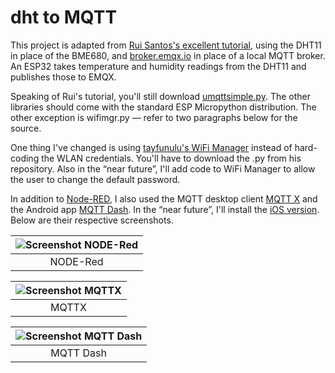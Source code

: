 # dht to MQTT
This project is adapted from [Rui Santos's excellent tutorial](https://RandomNerdTutorials.com/micropython-mqtt-publish-bme680-esp32-esp8266/), using the DHT11 in place of the BME680, and [broker.emqx.io](broker.emqx.io) in place of a local MQTT broker. An ESP32 takes temperature and humidity readings from the DHT11 and publishes those to EMQX.

Speaking of Rui's tutorial, you'll still download [umqttsimple.py](https://raw.githubusercontent.com/RuiSantosdotme/ESP-MicroPython/master/code/MQTT/umqttsimple.py). The other libraries should come with the standard ESP Micropython distribution. The other exception is wifimgr.py — refer to two paragraphs below for the source.

One thing I've changed is using [tayfunulu's WiFi Manager](https://github.com/tayfunulu/WiFiManager) instead of hard-coding the WLAN credentials. You'll have to download the .py from his repository. Also in the “near future”, I'll add code to WiFi Manager to allow the user to change the default password.

In addition to [Node-RED](https://nodered.org/), I also used the  MQTT desktop client [MQTT X](https://mqttx.app/) and the Android app [MQTT Dash](https://play.google.com/store/apps/details?id=net.routix.mqttdash&hl=en&gl=US). In the “near future”, I'll install the [iOS version](https://apps.apple.com/us/app/mqttool/id1085976398). Below are their respective screenshots.

| ![Screenshot NODE-Red](https://user-images.githubusercontent.com/8016816/145812766-30bba930-e1a7-4a7e-9917-fa71f7a379e2.png)|
|:--:| 
| NODE-Red |

| ![Screenshot MQTTX](https://user-images.githubusercontent.com/8016816/145812798-cf28e0b0-d2b3-40d1-b2b1-30cc00bbcac4.png) |
|:--:| 
| MQTTX |

|![Screenshot MQTT Dash](https://user-images.githubusercontent.com/8016816/145812821-b54d5402-2677-4904-928e-3c2174015eb2.jpg) |
|:--:| 
| MQTT Dash |

